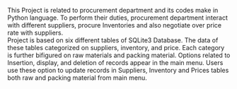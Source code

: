 This Project is related to procurement department and its codes make in Python language.
To perform their duties, procurement department interact with different suppliers, procure Inventories and also negotiate over price rate with suppliers.
<br>
Project is based on six different tables of SQLite3 Database. 
The data of these tables categorized on suppliers, inventory, and price. Each category is further bifigured on raw materials and packing material.
Options related to Insertion, display, and deletion of records appear in the main menu. Users use these option to update records in Suppliers, Inventory and Prices tables both raw and packing material from main menu.
